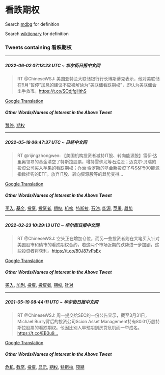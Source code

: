 # 看跌期权

Search [mdbg](https://www.mdbg.net/chinese/dictionary?page=worddict&wdrst=0&wdqb=看跌期权) for definition

Search [wiktionary](https://en.wiktionary.org/wiki/看跌期权) for definition

### Tweets containing 看跌期权

___
##### 2022-06-02 07:13:23 UTC ~ 华尔街日报中文网
> RT @ChineseWSJ: 美国亚特兰大联储银行行长博斯蒂克表示，他对美联储在9月“暂停”加息的建议不应被解读为“美联储看跌期权”，即认为美联储会出手救市。https://t.co/SOdjfgHthS

[Google Translation](https://translate.google.com/?hi=en&tab=TT&sl=zh-CN&tl=en&op=translate&text=RT+%40ChineseWSJ%3A+%E7%BE%8E%E5%9B%BD%E4%BA%9A%E7%89%B9%E5%85%B0%E5%A4%A7%E8%81%94%E5%82%A8%E9%93%B6%E8%A1%8C%E8%A1%8C%E9%95%BF%E5%8D%9A%E6%96%AF%E8%92%82%E5%85%8B%E8%A1%A8%E7%A4%BA%EF%BC%8C%E4%BB%96%E5%AF%B9%E7%BE%8E%E8%81%94%E5%82%A8%E5%9C%A89%E6%9C%88%E2%80%9C%E6%9A%82%E5%81%9C%E2%80%9D%E5%8A%A0%E6%81%AF%E7%9A%84%E5%BB%BA%E8%AE%AE%E4%B8%8D%E5%BA%94%E8%A2%AB%E8%A7%A3%E8%AF%BB%E4%B8%BA%E2%80%9C%E7%BE%8E%E8%81%94%E5%82%A8%E7%9C%8B%E8%B7%8C%E6%9C%9F%E6%9D%83%E2%80%9D%EF%BC%8C%E5%8D%B3%E8%AE%A4%E4%B8%BA%E7%BE%8E%E8%81%94%E5%82%A8%E4%BC%9A%E5%87%BA%E6%89%8B%E6%95%91%E5%B8%82%E3%80%82https%3A%2F%2Ft.co%2FSOdjfgHthS)
##### Other Words/Names of Interest in the Above Tweet
[暂停](暂停.md), [期权](期权.md)
___
##### 2022-05-19 06:47:37 UTC ~ 日经中文网
> RT @rijingzhongwen: 【美国机构投资者减持IT股、转向能源股】雷伊·达里奥领导的基金清空了特斯拉股票，增持雪佛龙等石油股；迈克尔·贝瑞的投资公司买入苹果的看跌期权；乔治·索罗斯的基金新投资了与S&amp;P500能源指数挂钩的ETF。放弃IT股、转向资源股等的趋势变得…

[Google Translation](https://translate.google.com/?hi=en&tab=TT&sl=zh-CN&tl=en&op=translate&text=RT+%40rijingzhongwen%3A+%E3%80%90%E7%BE%8E%E5%9B%BD%E6%9C%BA%E6%9E%84%E6%8A%95%E8%B5%84%E8%80%85%E5%87%8F%E6%8C%81IT%E8%82%A1%E3%80%81%E8%BD%AC%E5%90%91%E8%83%BD%E6%BA%90%E8%82%A1%E3%80%91%E9%9B%B7%E4%BC%8A%C2%B7%E8%BE%BE%E9%87%8C%E5%A5%A5%E9%A2%86%E5%AF%BC%E7%9A%84%E5%9F%BA%E9%87%91%E6%B8%85%E7%A9%BA%E4%BA%86%E7%89%B9%E6%96%AF%E6%8B%89%E8%82%A1%E7%A5%A8%EF%BC%8C%E5%A2%9E%E6%8C%81%E9%9B%AA%E4%BD%9B%E9%BE%99%E7%AD%89%E7%9F%B3%E6%B2%B9%E8%82%A1%EF%BC%9B%E8%BF%88%E5%85%8B%E5%B0%94%C2%B7%E8%B4%9D%E7%91%9E%E7%9A%84%E6%8A%95%E8%B5%84%E5%85%AC%E5%8F%B8%E4%B9%B0%E5%85%A5%E8%8B%B9%E6%9E%9C%E7%9A%84%E7%9C%8B%E8%B7%8C%E6%9C%9F%E6%9D%83%EF%BC%9B%E4%B9%94%E6%B2%BB%C2%B7%E7%B4%A2%E7%BD%97%E6%96%AF%E7%9A%84%E5%9F%BA%E9%87%91%E6%96%B0%E6%8A%95%E8%B5%84%E4%BA%86%E4%B8%8ES%26amp%3BP500%E8%83%BD%E6%BA%90%E6%8C%87%E6%95%B0%E6%8C%82%E9%92%A9%E7%9A%84ETF%E3%80%82%E6%94%BE%E5%BC%83IT%E8%82%A1%E3%80%81%E8%BD%AC%E5%90%91%E8%B5%84%E6%BA%90%E8%82%A1%E7%AD%89%E7%9A%84%E8%B6%8B%E5%8A%BF%E5%8F%98%E5%BE%97%E2%80%A6)
##### Other Words/Names of Interest in the Above Tweet
[买入](买入.md), [基金](基金.md), [投资](投资.md), [投资者](投资者.md), [期权](期权.md), [机构](机构.md), [特斯拉](特斯拉.md), [石油](石油.md), [能源](能源.md), [苹果](苹果.md), [趋势](趋势.md)
___
##### 2022-02-23 10:29:13 UTC ~ 华尔街日报中文网
> RT @ChineseWSJ: 空头正在增加仓位，而另一些投资者则在大笔买入针对美国股市和债市的看跌期权合约，若这两个市场近期的跌势进一步加剧，这些投资者将获利。https://t.co/80J87vPsEx

[Google Translation](https://translate.google.com/?hi=en&tab=TT&sl=zh-CN&tl=en&op=translate&text=RT+%40ChineseWSJ%3A+%E7%A9%BA%E5%A4%B4%E6%AD%A3%E5%9C%A8%E5%A2%9E%E5%8A%A0%E4%BB%93%E4%BD%8D%EF%BC%8C%E8%80%8C%E5%8F%A6%E4%B8%80%E4%BA%9B%E6%8A%95%E8%B5%84%E8%80%85%E5%88%99%E5%9C%A8%E5%A4%A7%E7%AC%94%E4%B9%B0%E5%85%A5%E9%92%88%E5%AF%B9%E7%BE%8E%E5%9B%BD%E8%82%A1%E5%B8%82%E5%92%8C%E5%80%BA%E5%B8%82%E7%9A%84%E7%9C%8B%E8%B7%8C%E6%9C%9F%E6%9D%83%E5%90%88%E7%BA%A6%EF%BC%8C%E8%8B%A5%E8%BF%99%E4%B8%A4%E4%B8%AA%E5%B8%82%E5%9C%BA%E8%BF%91%E6%9C%9F%E7%9A%84%E8%B7%8C%E5%8A%BF%E8%BF%9B%E4%B8%80%E6%AD%A5%E5%8A%A0%E5%89%A7%EF%BC%8C%E8%BF%99%E4%BA%9B%E6%8A%95%E8%B5%84%E8%80%85%E5%B0%86%E8%8E%B7%E5%88%A9%E3%80%82https%3A%2F%2Ft.co%2F80J87vPsEx)
##### Other Words/Names of Interest in the Above Tweet
[买入](买入.md), [加剧](加剧.md), [投资](投资.md), [投资者](投资者.md), [期权](期权.md), [针对](针对.md)
___
##### 2021-05-19 08:44:11 UTC ~ 华尔街日报中文网
> RT @ChineseWSJ: 周一提交给SEC的一份公告显示，截至3月31日，Michael Burry背后的投资公司Scion Asset Management持有80.01万股特斯拉股票的看跌期权。他因比别人早预期到房贷危机而一举成名。https://t.co/EB3u9…

[Google Translation](https://translate.google.com/?hi=en&tab=TT&sl=zh-CN&tl=en&op=translate&text=RT+%40ChineseWSJ%3A+%E5%91%A8%E4%B8%80%E6%8F%90%E4%BA%A4%E7%BB%99SEC%E7%9A%84%E4%B8%80%E4%BB%BD%E5%85%AC%E5%91%8A%E6%98%BE%E7%A4%BA%EF%BC%8C%E6%88%AA%E8%87%B33%E6%9C%8831%E6%97%A5%EF%BC%8CMichael+Burry%E8%83%8C%E5%90%8E%E7%9A%84%E6%8A%95%E8%B5%84%E5%85%AC%E5%8F%B8Scion+Asset+Management%E6%8C%81%E6%9C%8980.01%E4%B8%87%E8%82%A1%E7%89%B9%E6%96%AF%E6%8B%89%E8%82%A1%E7%A5%A8%E7%9A%84%E7%9C%8B%E8%B7%8C%E6%9C%9F%E6%9D%83%E3%80%82%E4%BB%96%E5%9B%A0%E6%AF%94%E5%88%AB%E4%BA%BA%E6%97%A9%E9%A2%84%E6%9C%9F%E5%88%B0%E6%88%BF%E8%B4%B7%E5%8D%B1%E6%9C%BA%E8%80%8C%E4%B8%80%E4%B8%BE%E6%88%90%E5%90%8D%E3%80%82https%3A%2F%2Ft.co%2FEB3u9%E2%80%A6)
##### Other Words/Names of Interest in the Above Tweet
[危机](危机.md), [截至](截至.md), [投资](投资.md), [显示](显示.md), [期权](期权.md), [特斯拉](特斯拉.md), [预期](预期.md)
